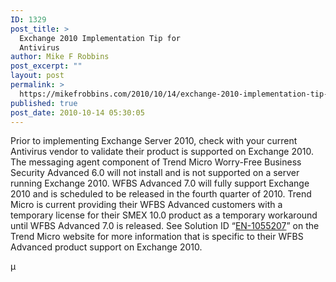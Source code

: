 ```yaml
---
ID: 1329
post_title: >
  Exchange 2010 Implementation Tip for
  Antivirus
author: Mike F Robbins
post_excerpt: ""
layout: post
permalink: >
  https://mikefrobbins.com/2010/10/14/exchange-2010-implementation-tip-for-antivirus/
published: true
post_date: 2010-10-14 05:30:05
---
```

Prior to implementing Exchange Server 2010, check with your current Antivirus vendor to validate their product is supported on Exchange 2010. The messaging agent component of Trend Micro Worry-Free Business Security Advanced 6.0 will not install and is not supported on a server running Exchange 2010. WFBS Advanced 7.0 will fully support Exchange 2010 and is scheduled to be released in the fourth quarter of 2010. Trend Micro is current providing their WFBS Advanced customers with a temporary license for their SMEX 10.0 product as a temporary workaround until WFBS Advanced 7.0 is released. See Solution ID “<a href="http://esupport.trendmicro.com/Pages/Does-Worry-Free-Business-Security-Advanced-support-Microsoft-Exchange-Server-2010-.aspx" target="_blank">EN-1055207</a>” on the Trend Micro website for more information that is specific to their WFBS Advanced product support on Exchange 2010.

µ